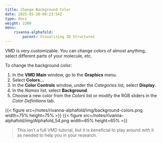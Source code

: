 ```yaml
---
title: Change Background Color
date: 2025-05-20-00:23:54Z
type: docs 
weight: 2200
menu: 
    rivanna-alphafold:
        parent: Visualizing 3D Structures
---
```


VMD is very customizable. You can change colors of almost anything, select different parts of your molecule, etc.

To change the background color:

1. In the **VMD Main** window, go to the **Graphics** menu.
2. Select **Colors...**
3. In the **Color Controls** window, under the *Categories* list, select **Display**.
4. In the *Names* list, select **Background**.
5. Choose a new color from the *Colors* list or modify the RGB sliders in the *Color Definitions* tab.

{{< figure src=/notes/rivanna-alphafold/img/background-colors.png width=75% height=75% >}}
{{< figure src=/notes/rivanna-alphafold/img/Alphafold_54.png width=65% height=65% >}}


>This isn’t a full VMD tutorial, but it is beneficial to play around with it as needed to help you in your research.

